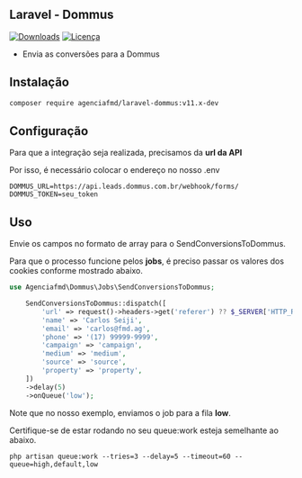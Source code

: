 ## Laravel - Dommus

[![Downloads](https://img.shields.io/packagist/dt/agenciafmd/laravel-dommus.svg?style=flat-square)](https://packagist.org/packages/agenciafmd/laravel-dommus)
[![Licença](https://img.shields.io/badge/license-MIT-brightgreen.svg?style=flat-square)](LICENSE.md)

- Envia as conversões para a Dommus

## Instalação

```bash
composer require agenciafmd/laravel-dommus:v11.x-dev
```

## Configuração

Para que a integração seja realizada, precisamos da **url da API**

Por isso, é necessário colocar o endereço no nosso .env

```dotenv
DOMMUS_URL=https://api.leads.dommus.com.br/webhook/forms/
DOMMUS_TOKEN=seu_token
```

## Uso

Envie os campos no formato de array para o SendConversionsToDommus.

Para que o processo funcione pelos **jobs**, é preciso passar os valores dos cookies conforme mostrado abaixo.

```php
use Agenciafmd\Dommus\Jobs\SendConversionsToDommus;

    SendConversionsToDommus::dispatch([
        'url' => request()->headers->get('referer') ?? $_SERVER['HTTP_REFERER'],
        'name' => 'Carlos Seiji',
        'email' => 'carlos@fmd.ag',
        'phone' => '(17) 99999-9999',
        'campaign' => 'campaign',
        'medium' => 'medium',
        'source' => 'source',
        'property' => 'property',
    ])
    ->delay(5)
    ->onQueue('low');
```

Note que no nosso exemplo, enviamos o job para a fila **low**.

Certifique-se de estar rodando no seu queue:work esteja semelhante ao abaixo.

```shell
php artisan queue:work --tries=3 --delay=5 --timeout=60 --queue=high,default,low
```